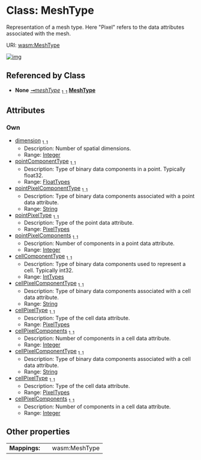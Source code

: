
# Class: MeshType

Representation of a mesh type. Here "Pixel" refers to the data attributes associated with the mesh.

URI: [wasm:MeshType](https://w3id.org/itk/wasmMeshType)


[![img](https://yuml.me/diagram/nofunky;dir:TB/class/[Mesh]++-%20meshType%201..1>[MeshType&#124;dimension:integer;pointComponentType:FloatTypes;pointPixelComponentType:string;pointPixelType:PixelTypes;pointPixelComponents:integer;cellComponentType:IntTypes;cellPixelComponentType:string;cellPixelType:PixelTypes;cellPixelComponents:integer],[Mesh])](https://yuml.me/diagram/nofunky;dir:TB/class/[Mesh]++-%20meshType%201..1>[MeshType&#124;dimension:integer;pointComponentType:FloatTypes;pointPixelComponentType:string;pointPixelType:PixelTypes;pointPixelComponents:integer;cellComponentType:IntTypes;cellPixelComponentType:string;cellPixelType:PixelTypes;cellPixelComponents:integer],[Mesh])

## Referenced by Class

 *  **None** *[➞meshType](mesh__meshType.md)*  <sub>1..1</sub>  **[MeshType](MeshType.md)**

## Attributes


### Own

 * [dimension](dimension.md)  <sub>1..1</sub>
     * Description: Number of spatial dimensions.
     * Range: [Integer](types/Integer.md)
 * [pointComponentType](pointComponentType.md)  <sub>1..1</sub>
     * Description: Type of binary data components in a point. Typically float32.
     * Range: [FloatTypes](FloatTypes.md)
 * [pointPixelComponentType](pointPixelComponentType.md)  <sub>1..1</sub>
     * Description: Type of binary data components associated with a point data attribute.
     * Range: [String](types/String.md)
 * [pointPixelType](pointPixelType.md)  <sub>1..1</sub>
     * Description: Type of the point data attribute.
     * Range: [PixelTypes](PixelTypes.md)
 * [pointPixelComponents](pointPixelComponents.md)  <sub>1..1</sub>
     * Description: Number of components in a point data attribute.
     * Range: [Integer](types/Integer.md)
 * [cellComponentType](cellComponentType.md)  <sub>1..1</sub>
     * Description: Type of binary data components used to represent a cell. Typically int32.
     * Range: [IntTypes](IntTypes.md)
 * [cellPixelComponentType](cellPixelComponentType.md)  <sub>1..1</sub>
     * Description: Type of binary data components associated with a cell data attribute.
     * Range: [String](types/String.md)
 * [cellPixelType](cellPixelType.md)  <sub>1..1</sub>
     * Description: Type of the cell data attribute.
     * Range: [PixelTypes](PixelTypes.md)
 * [cellPixelComponents](cellPixelComponents.md)  <sub>1..1</sub>
     * Description: Number of components in a cell data attribute.
     * Range: [Integer](types/Integer.md)
 * [cellPixelComponentType](cellPixelComponentType.md)  <sub>1..1</sub>
     * Description: Type of binary data components associated with a cell data attribute.
     * Range: [String](types/String.md)
 * [cellPixelType](cellPixelType.md)  <sub>1..1</sub>
     * Description: Type of the cell data attribute.
     * Range: [PixelTypes](PixelTypes.md)
 * [cellPixelComponents](cellPixelComponents.md)  <sub>1..1</sub>
     * Description: Number of components in a cell data attribute.
     * Range: [Integer](types/Integer.md)

## Other properties

|  |  |  |
| --- | --- | --- |
| **Mappings:** | | wasm:MeshType |